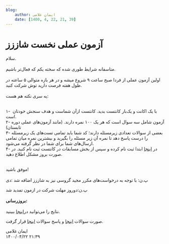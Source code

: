 ```yaml
---
blog:
    author: ایمان غلامی
    date: [1400, 4, 22, 21, 39]
---
```

# آزمون عملی نخست شاززز

<div class="cnt">
<p>سلام.<br/><br/>متاسفانه شرایط طوری شده که سخته یکم که فعا‌ل‌تر باشیم.<br/><br/>اولین آزمون عملی از فردا صبح ساعت ۹ شروع میشه و در هر بازه متوالی ۵ ساعته در طول هفته فرصت دارید توش شرکت کنید.<br/><br/>یه سری نکته هم هست:‌<br/><br/></p>
<p>۱-  با یک اکانت و یک‌بار کانتست بدید. کانتست ازآن شماست و هدف سنجش خودتان است.<br/>۲- آزمون شامل سه سوال است که هر یک ۱۰۰ نمره دارند. (مانند آزمون‌های عملی دوره تابستان)<br/>۳- بعضی از سوالات تعدادی زیرمسئله دارند؛ کد شما باید تمامی تست‌های یک زیرمسئله را درست پاسخ دهد تا نمره آن زیر مسئله را بگیرید و بیشترین نمره میان تمامی ارسال‌های شما برای شما در نظر گرفته می‌شود.<br/>۴- در <a href="http://judge.cf/" target="_blank">اینجا</a> ابتدا ثبت نام کرده و سپس از بخش مسابقات در کانتست ثبت نام کنید. در صورت بروز مشکل اطلاع دهید.</p>
<p><br/>موفق باشید!<br/><br/>پ.ن:‌ با توجه به درخواست‌های مکرر مجید گروسی نیز به شاززز اضافه شد :دی</p>
<p>پ.ن:دوروز مهلت شرکت در ازمون تمدید شد<br/><br/><b>بروزرسانی:</b><br/><br/>نتایج را می‌توانید در<a href="http://judge.cf/ranking/1" target="_blank">اینجا</a> ببینید.</p>
<p>صورت سوالات <a href="http://bayanbox.ir/info/5292178600496309064/Code1" target="_blank">اینجا</a> و پاسخ سوالات <a href="http://bayanbox.ir/info/4935633631550467111/Code1-sol" target="_blank">اینجا</a> قرار گرفت.</p>
</div>

<div class="blog-info">
    <div class="blog-author">ایمان غلامی</div>
    <div class="blog-date">۱۴۰۰/۰۴/۲۲ ۲۱:۳۹</div>
</div>

